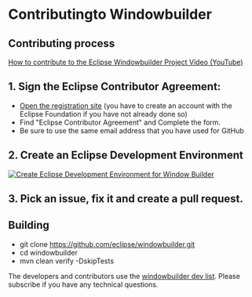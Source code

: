 # Contributingto Windowbuilder 

## Contributing process

[How to contribute to the Eclipse Windowbuilder Project Video (YouTube)](https://www.youtube.com/watch?v=thoBjUGdFjs)

## 1. Sign the Eclipse Contributor Agreement:

* [Open the registration site](http://www.eclipse.org/contribute/cla) (you have to create an account with the Eclipse Foundation if you have not already done so)
* Find "Eclipse Contributor Agreement" and Complete the form. 
* Be sure to use the same email address that you have used for GitHub

## 2. Create an Eclipse Development Environment

[![Create Eclipse Development Environment for Window Builder](https://download.eclipse.org/oomph/www/setups/svg/Window_Builder.svg)](https://www.eclipse.org/setups/installer/?url=https://raw.githubusercontent.com/eclipse/windowbuilder/master/setups/WindowBuilderConfiguration.setup&show=true "Click to open Eclipse-Installer Auto Launch or drag into your running installer")

## 3. Pick an issue, fix it and create a pull request.

## Building
* git clone https://github.com/eclipse/windowbuilder.git
* cd windowbuilder
* mvn clean verify -DskipTests


The developers and contributors use the [windowbuilder dev list](https://accounts.eclipse.org/mailing-list/wb-dev). Please subscribe if you have any technical questions. 
